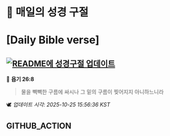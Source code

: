 # 🙏 매일의 성경 구절
# [Daily Bible verse]
## [![README에 성경구절 업데이트](https://github.com/DONGSUKA/first_test/actions/workflows/update-readme-bible.yml/badge.svg)](https://github.com/DONGSUKA/first_test/actions/workflows/update-readme-bible.yml)
<!-- START_BIBLE_VERSE -->
📖 **욥기 26:8**
> 물을 빽빽한 구름에 싸시나 그 밑의 구름이 찢어지지 아니하느니라

🕊️ _업데이트 시각: 2025-10-25 15:56:36 KST_
  <!-- END_BIBLE_VERSE -->
## GITHUB_ACTION
